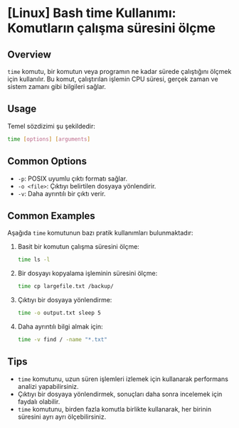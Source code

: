 # [Linux] Bash time Kullanımı: Komutların çalışma süresini ölçme

## Overview
`time` komutu, bir komutun veya programın ne kadar sürede çalıştığını ölçmek için kullanılır. Bu komut, çalıştırılan işlemin CPU süresi, gerçek zaman ve sistem zamanı gibi bilgileri sağlar.

## Usage
Temel sözdizimi şu şekildedir:
```bash
time [options] [arguments]
```

## Common Options
- `-p`: POSIX uyumlu çıktı formatı sağlar.
- `-o <file>`: Çıktıyı belirtilen dosyaya yönlendirir.
- `-v`: Daha ayrıntılı bir çıktı verir.

## Common Examples
Aşağıda `time` komutunun bazı pratik kullanımları bulunmaktadır:

1. Basit bir komutun çalışma süresini ölçme:
   ```bash
   time ls -l
   ```

2. Bir dosyayı kopyalama işleminin süresini ölçme:
   ```bash
   time cp largefile.txt /backup/
   ```

3. Çıktıyı bir dosyaya yönlendirme:
   ```bash
   time -o output.txt sleep 5
   ```

4. Daha ayrıntılı bilgi almak için:
   ```bash
   time -v find / -name "*.txt"
   ```

## Tips
- `time` komutunu, uzun süren işlemleri izlemek için kullanarak performans analizi yapabilirsiniz.
- Çıktıyı bir dosyaya yönlendirmek, sonuçları daha sonra incelemek için faydalı olabilir.
- `time` komutunu, birden fazla komutla birlikte kullanarak, her birinin süresini ayrı ayrı ölçebilirsiniz.